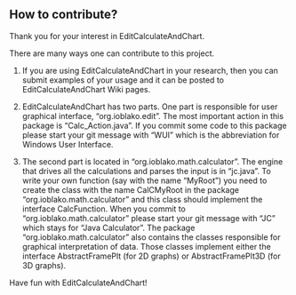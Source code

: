 How to contribute?
------------------

Thank you for your interest in EditCalculateAndChart.

There are many ways one can contribute to this project.  

 1. If you are using EditCalculateAndChart in your research, then you can submit examples of your usage and it can be posted to EditCalculateAndChart Wiki pages.

2. EditCalculateAndChart has two parts. One part is responsible for user graphical interface,  “org.ioblako.edit”. The most important action in this package is “Calc_Action.java”. If you commit some code to this package please start your git message with “WUI” which is the abbreviation for Windows User Interface.

3. The second part is located in “org.ioblako.math.calculator”. The engine that drives all the calculations and parses the  input is in “jc.java”. To write your own function (say with the name “MyRoot”) you need to create the class with the name CalCMyRoot in the package “org.ioblako.math.calculator” and this class should implement the interface CalcFunction. When you commit to “org.ioblako.math.calculator”  please start your git message with “JC” which stays for “Java Calculator”.   The package “org.ioblako.math.calculator” also contains the classes responsible for graphical interpretation of data. Those classes implement either the interface AbstractFramePlt (for 2D graphs) or AbstractFramePlt3D (for 3D graphs).   

Have fun with EditCalculateAndChart!
